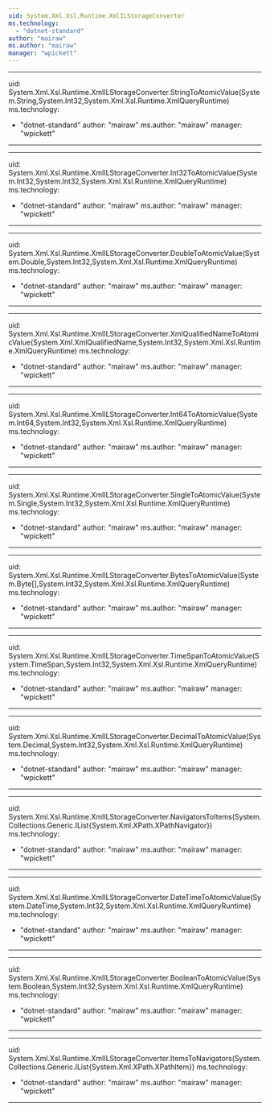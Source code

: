 ```yaml
---
uid: System.Xml.Xsl.Runtime.XmlILStorageConverter
ms.technology: 
  - "dotnet-standard"
author: "mairaw"
ms.author: "mairaw"
manager: "wpickett"
---
```


---
uid: System.Xml.Xsl.Runtime.XmlILStorageConverter.StringToAtomicValue(System.String,System.Int32,System.Xml.Xsl.Runtime.XmlQueryRuntime)
ms.technology: 
  - "dotnet-standard"
author: "mairaw"
ms.author: "mairaw"
manager: "wpickett"
---

---
uid: System.Xml.Xsl.Runtime.XmlILStorageConverter.Int32ToAtomicValue(System.Int32,System.Int32,System.Xml.Xsl.Runtime.XmlQueryRuntime)
ms.technology: 
  - "dotnet-standard"
author: "mairaw"
ms.author: "mairaw"
manager: "wpickett"
---

---
uid: System.Xml.Xsl.Runtime.XmlILStorageConverter.DoubleToAtomicValue(System.Double,System.Int32,System.Xml.Xsl.Runtime.XmlQueryRuntime)
ms.technology: 
  - "dotnet-standard"
author: "mairaw"
ms.author: "mairaw"
manager: "wpickett"
---

---
uid: System.Xml.Xsl.Runtime.XmlILStorageConverter.XmlQualifiedNameToAtomicValue(System.Xml.XmlQualifiedName,System.Int32,System.Xml.Xsl.Runtime.XmlQueryRuntime)
ms.technology: 
  - "dotnet-standard"
author: "mairaw"
ms.author: "mairaw"
manager: "wpickett"
---

---
uid: System.Xml.Xsl.Runtime.XmlILStorageConverter.Int64ToAtomicValue(System.Int64,System.Int32,System.Xml.Xsl.Runtime.XmlQueryRuntime)
ms.technology: 
  - "dotnet-standard"
author: "mairaw"
ms.author: "mairaw"
manager: "wpickett"
---

---
uid: System.Xml.Xsl.Runtime.XmlILStorageConverter.SingleToAtomicValue(System.Single,System.Int32,System.Xml.Xsl.Runtime.XmlQueryRuntime)
ms.technology: 
  - "dotnet-standard"
author: "mairaw"
ms.author: "mairaw"
manager: "wpickett"
---

---
uid: System.Xml.Xsl.Runtime.XmlILStorageConverter.BytesToAtomicValue(System.Byte[],System.Int32,System.Xml.Xsl.Runtime.XmlQueryRuntime)
ms.technology: 
  - "dotnet-standard"
author: "mairaw"
ms.author: "mairaw"
manager: "wpickett"
---

---
uid: System.Xml.Xsl.Runtime.XmlILStorageConverter.TimeSpanToAtomicValue(System.TimeSpan,System.Int32,System.Xml.Xsl.Runtime.XmlQueryRuntime)
ms.technology: 
  - "dotnet-standard"
author: "mairaw"
ms.author: "mairaw"
manager: "wpickett"
---

---
uid: System.Xml.Xsl.Runtime.XmlILStorageConverter.DecimalToAtomicValue(System.Decimal,System.Int32,System.Xml.Xsl.Runtime.XmlQueryRuntime)
ms.technology: 
  - "dotnet-standard"
author: "mairaw"
ms.author: "mairaw"
manager: "wpickett"
---

---
uid: System.Xml.Xsl.Runtime.XmlILStorageConverter.NavigatorsToItems(System.Collections.Generic.IList{System.Xml.XPath.XPathNavigator})
ms.technology: 
  - "dotnet-standard"
author: "mairaw"
ms.author: "mairaw"
manager: "wpickett"
---

---
uid: System.Xml.Xsl.Runtime.XmlILStorageConverter.DateTimeToAtomicValue(System.DateTime,System.Int32,System.Xml.Xsl.Runtime.XmlQueryRuntime)
ms.technology: 
  - "dotnet-standard"
author: "mairaw"
ms.author: "mairaw"
manager: "wpickett"
---

---
uid: System.Xml.Xsl.Runtime.XmlILStorageConverter.BooleanToAtomicValue(System.Boolean,System.Int32,System.Xml.Xsl.Runtime.XmlQueryRuntime)
ms.technology: 
  - "dotnet-standard"
author: "mairaw"
ms.author: "mairaw"
manager: "wpickett"
---

---
uid: System.Xml.Xsl.Runtime.XmlILStorageConverter.ItemsToNavigators(System.Collections.Generic.IList{System.Xml.XPath.XPathItem})
ms.technology: 
  - "dotnet-standard"
author: "mairaw"
ms.author: "mairaw"
manager: "wpickett"
---
